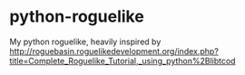 python-roguelike
===============

My python roguelike, heavily inspired by http://roguebasin.roguelikedevelopment.org/index.php?title=Complete_Roguelike_Tutorial,_using_python%2Blibtcod
